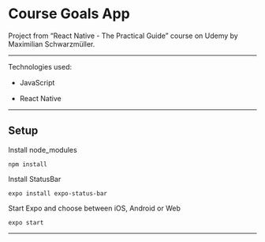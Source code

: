 # Course Goals App

Project from “React Native - The Practical Guide” course on Udemy by Maximilian Schwarzmüller.

---

Technologies used:

- JavaScript
  <img src="https://cdn.jsdelivr.net/gh/devicons/devicon/icons/javascript/javascript-original.svg" width="15" height="15" />

- React Native
  <img src="https://cdn.jsdelivr.net/gh/devicons/devicon/icons/react/react-original.svg" width="15" height="15" />

---

## Setup

Install node_modules

```
npm install
```

Install StatusBar

```
expo install expo-status-bar
```

Start Expo and choose between iOS, Android or Web

```
expo start
```

---
